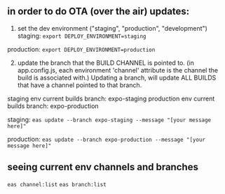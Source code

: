 ## in order to do OTA (over the air) updates:

1. set the dev environment ("staging", "production", "development")
   staging:
   `export DEPLOY_ENVIRONMENT=staging`

production:
`export DEPLOY_ENVIRONMENT=production`

2. update the branch that the BUILD CHANNEL is pointed to. (in app.config.js, each environment 'channel' attribute is the channel the build is associated with.)
   Updating a branch, will update ALL BUILDS that have a channel pointed to that branch.

staging env current builds branch: expo-staging
production env current builds branch: expo-production

staging:
`eas update --branch expo-staging --message "[your message here]"`

production:
`eas update --branch expo-production --message "[your message here]"`

## seeing current env channels and branches

`eas channel:list`
`eas branch:list`
